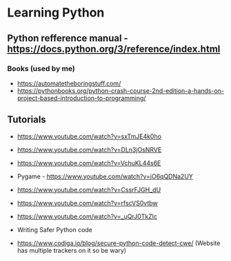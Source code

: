 # Learning Python

## Python refference manual - https://docs.python.org/3/reference/index.html

### Books (used by me)

- https://automatetheboringstuff.com/
- https://pythonbooks.org/python-crash-course-2nd-edition-a-hands-on-project-based-introduction-to-programming/

## Tutorials

- https://www.youtube.com/watch?v=sxTmJE4k0ho
- https://www.youtube.com/watch?v=DLn3jOsNRVE
- https://www.youtube.com/watch?v=VchuKL44s6E
- Pygame - https://www.youtube.com/watch?v=jO6qQDNa2UY
- https://www.youtube.com/watch?v=CssrFJGH_dU
- https://www.youtube.com/watch?v=rfscVS0vtbw
- https://www.youtube.com/watch?v=_uQrJ0TkZlc

- Writing Safer Python code
 * https://www.codiga.io/blog/secure-python-code-detect-cwe/ (Website has multiple trackers on it so be wary)

